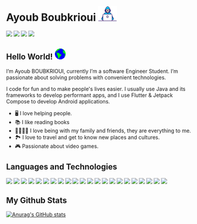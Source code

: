 # Ayoub Boubkrioui <img src="https://raw.githubusercontent.com/Ayoubbooob/Ayoubbooob/main/assets/developer.gif" width = "50" height ="40" > 
[<img src ="https://img.shields.io/badge/LinkedIn-0077B5?style=for-the-badge&logo=linkedin&logoColor=white"/>](https://www.linkedin.com/in/ayoub-boubkrioui-174326185/)
[<img src ="https://img.shields.io/badge/Twitter-1DA1F2?style=for-the-badge&logo=twitter&logoColor=white"/>](https://twitter.com/BoubkriouiAyoub)
[<img src ="https://img.shields.io/badge/YouTube-FF0000?style=for-the-badge&logo=youtube&logoColor=white"/>](https://www.youtube.com/channel/UCHzqcQ1FY9ksX3ydcCtqyiA)
[<img src ="https://img.shields.io/badge/Instagram-E4405F?style=for-the-badge&logo=instagram&logoColor=white"/>](https://www.instagram.com/ayoubyte_/)

## Hello World! <img src="https://github.com/Ayoubbooob/Ayoubbooob/blob/main/assets/earth.gif" width = "30" height ="30" >

I’m Ayoub BOUBKRIOUI, currently I’m a software Engineer Student. I’m passionate about solving problems with convenient technologies. 

I code for fun and to make people's lives easier. I usually use Java and its frameworks to develop performant apps, and I use  Flutter & Jetpack Compose to develop Android applications.


* :desktop_computer: I love helping people.
* :books: I like reading books 
* :family_man_man_girl_boy: I love being with my family and friends, they are everything to me.
* :national_park: I love to travel and get to know new places and cultures.
* :video_game: Passionate about video games.


## Languages and Technologies
<!-- [<img src="https://cdn.jsdelivr.net/gh/devicons/devicon/icons/java/java-original-wordmark.svg" width="80" height="80"/>](https://en.wikipedia.org/wiki/Java_(programming_language))
[<img src="https://cdn.jsdelivr.net/gh/devicons/devicon/icons/spring/spring-original-wordmark.svg"  width="80" height="80"/>](https://en.wikipedia.org/wiki/Spring_Framework)  [<img src="https://cdn.jsdelivr.net/gh/devicons/devicon/icons/dart/dart-original-wordmark.svg" width="100" height="100"/>](https://en.wikipedia.org/wiki/Dart_(programming_language))[<img src="https://cdn.jsdelivr.net/gh/devicons/devicon/icons/flutter/flutter-original.svg"  width="80" height="80"/>](https://en.wikipedia.org/wiki/Flutter_(software))[<img src="https://cdn.jsdelivr.net/gh/devicons/devicon/icons/android/android-original.svg"  width="80" height="80"/>](https://www.android.com/)[<img src="https://cdn.jsdelivr.net/gh/devicons/devicon/icons/vscode/vscode-original-wordmark.svg"  width="80" height="80"/>](https://code.visualstudio.com/)[<img src="https://cdn.jsdelivr.net/gh/devicons/devicon/icons/git/git-original-wordmark.svg"  width="100" height="100"/>](https://git-scm.com/) -->

<p align="left">
    <img src="https://cdn.jsdelivr.net/gh/devicons/devicon/icons/java/java-original.svg" height="40px"/>
    <img src="https://cdn.jsdelivr.net/gh/devicons/devicon/icons/spring/spring-original.svg" height="40px"/>
    <img src="https://www.svgrepo.com/show/349474/php.svg" height="40px"/>
    <img src="https://www.svgrepo.com/show/353985/laravel.svg" height="40px"/>
    <img src="https://www.svgrepo.com/show/475631/android-color.svg" height="40px"/>
        <img src="https://cdn.jsdelivr.net/gh/devicons/devicon/icons/docker/docker-original.svg" height="40px"/>
    <img src="https://cdn.jsdelivr.net/gh/devicons/devicon/icons/c/c-original.svg" height="40px"/>
    <img src="https://cdn.jsdelivr.net/gh/devicons/devicon/icons/cplusplus/cplusplus-original.svg" height="40px"/>
       <img src="https://cdn.jsdelivr.net/gh/devicons/devicon/icons/python/python-original.svg" height="40px"/>
    <img src="https://cdn.jsdelivr.net/gh/devicons/devicon/icons/mysql/mysql-original.svg" height="40px"/>
    <img src="https://cdn.jsdelivr.net/gh/devicons/devicon/icons/figma/figma-original.svg" height="40px"/>
    <img src="https://cdn.jsdelivr.net/gh/devicons/devicon/icons/jira/jira-original.svg" height="40px"/>
    <img src="https://cdn.jsdelivr.net/gh/devicons/devicon/icons/linux/linux-original.svg" height="40px"/>
     <img src="https://cdn.jsdelivr.net/gh/devicons/devicon/icons/vscode/vscode-original.svg" height="40px"/>
    <img src="https://cdn.jsdelivr.net/gh/devicons/devicon/icons/git/git-original.svg" height="40px"/>
    <img src="https://cdn.jsdelivr.net/gh/devicons/devicon/icons/html5/html5-original.svg" height="40px"/>
    <img src="https://cdn.jsdelivr.net/gh/devicons/devicon/icons/css3/css3-original.svg" height="40px"/>
    <img src="https://www.svgrepo.com/show/353631/dart.svg" height="40px"/>
    <img src="https://www.svgrepo.com/show/349363/flutter.svg" height="40px"/>
    <img src="https://www.svgrepo.com/show/452238/jb-kotlin.svg" height="40px"/>
    <img src="https://3.bp.blogspot.com/-VVp3WvJvl84/X0Vu6EjYqDI/AAAAAAAAPjU/ZOMKiUlgfg8ok8DY8Hc-ocOvGdB0z86AgCLcBGAsYHQ/s1600/jetpack%2Bcompose%2Bicon_RGB.png" height="40px"/>
<img src="https://www.svgrepo.com/show/353906/intellij-idea.svg" height="40px"/>
    
## My Github Stats
[![Anurag's GitHub stats](https://github-readme-stats.vercel.app/api?username=Ayoubbooob)](https://github.com/anuraghazra/github-readme-stats)

<!-- [![Top Langs](https://github-readme-stats.vercel.app/api/top-langs/?username=Ayoubbooob&layout=donut)](https://github.com/anuraghazra/github-readme-stats) -->



